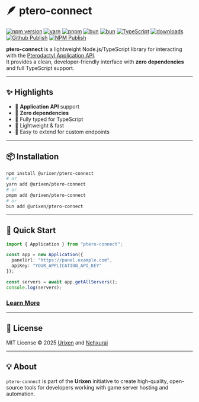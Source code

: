 # 🪶 ptero-connect
[![npm version](https://img.shields.io/npm/v/@urixen/ptero-connect?color=blue&label=npm)](https://www.npmjs.com/package/@urixen/ptero-connect)
[![yarn](https://img.shields.io/badge/yarn-add-blue?logo=yarn&logoColor=white)](https://yarnpkg.com/package/@urixen/ptero-connect)
[![pnpm](https://img.shields.io/badge/pnpm-add-orange?logo=pnpm&logoColor=white)](https://pnpm.io)
[![bun](https://img.shields.io/badge/bun-supported-ffcc33?logo=bun&logoColor=white)](https://bun.sh/)
[![bun](https://img.shields.io/badge/deno-supported-ffcc33?logo=deno&logoColor=white)](https://deno.land/)
[![TypeScript](https://img.shields.io/badge/TypeScript-4.9-blue?logo=typescript&logoColor=blue)](https://www.typescriptlang.org/)
[![downloads](https://img.shields.io/npm/dt/@urixen/ptero-connect?color=brightgreen)](https://www.npmjs.com/package/@urixen/ptero-connect)
[![Github Publish](https://github.com/urixen-org/ptero-connect/actions/workflows/npm-publish-github-packages.yml/badge.svg)](https://github.com/urixen-org/ptero-connect/actions/workflows/npm-publish-github-packages.yml)
[![NPM Publish](https://github.com/urixen-org/ptero-connect/actions/workflows/npm-publish.yml/badge.svg)](https://github.com/urixen-org/ptero-connect/actions/workflows/npm-publish.yml)

**ptero-connect** is a lightweight Node.js/TypeScript library for interacting with the [Pterodactyl Application API](https://pterodactyl.io/).  
It provides a clean, developer-friendly interface with **zero dependencies** and full TypeScript support.

---

## ✨ Highlights

- 🔹 **Application API** support
- 🔹 **Zero dependencies**
- 🔹 Fully typed for TypeScript
- 🔹 Lightweight & fast
- 🔹 Easy to extend for custom endpoints

---

## 📦 Installation

```bash
npm install @urixen/ptero-connect
# or
yarn add @urixen/ptero-connect
# or
pmpm add @urixen/ptero-connect
# or
bun add @urixen/ptero-connect
```

---

## 🚀 Quick Start

```ts
import { Application } from "ptero-connect";

const app = new Application({
  panelUrl: "https://panel.example.com",
  apiKey: "YOUR_APPLICATION_API_KEY"
});

const servers = await app.getAllServers();
console.log(servers);
```

### [Learn More](https://urixen-org.github.io/ptero-connect)

---

## 📄 License
MIT License © 2025 [Urixen](https://github.com/urixen-org) and [Nehxurai](https://github.com/xerinv0)

---

## 💡 About
`ptero-connect` is part of the **Urixen** initiative to create high-quality, open-source tools for developers working with game server hosting and automation.

